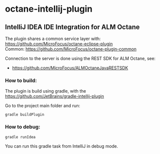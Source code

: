 # octane-intellij-plugin
## IntelliJ IDEA IDE Integration for ALM Octane

The plugin shares a common service layer with: https://github.com/MicroFocus/octane-eclipse-plugin <br>
Common: https://github.com/MicroFocus/octane-plugin-common <br>

Connection to the server is done using the REST SDK for ALM Octane, see: <br>
* https://github.com/MicroFocus/ALMOctaneJavaRESTSDK

### How to build:
The plugin is build using gradle, with the https://github.com/JetBrains/gradle-intellij-plugin

Go to the project main folder and run: 
```
gradle buildPlugin
```

### How to debug: 
```
gradle runIdea
```
You can run this gradle task from IntelliJ in debug mode.
